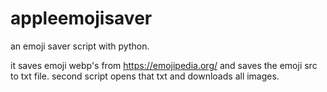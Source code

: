 # appleemojisaver
an emoji saver script with python.


it saves emoji webp's from https://emojipedia.org/ and saves the emoji src to txt file.
second script opens that txt and downloads all images.
